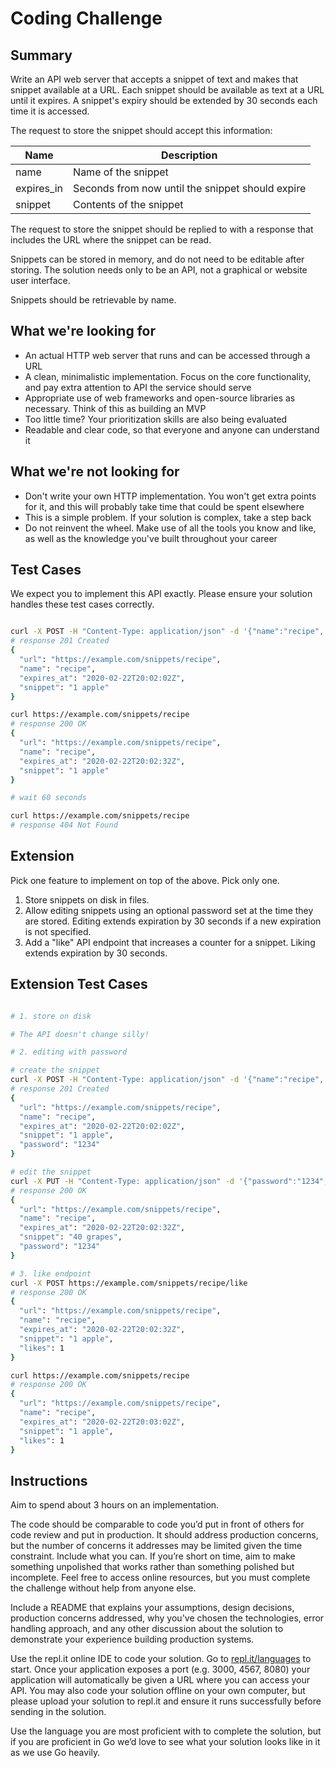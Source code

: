 #  Coding Challenge

## Summary

Write an API web server that accepts a snippet of text and makes that snippet
available at a URL. Each snippet should be available as text at a URL until it
expires. A snippet's expiry should be extended by 30 seconds each time it is accessed.

The request to store the snippet should accept this information:

| Name       | Description                                      |
|------------|--------------------------------------------------|
| name       | Name of the snippet                              |
| expires_in | Seconds from now until the snippet should expire |
| snippet    | Contents of the snippet                          |

The request to store the snippet should be replied to with a response that
includes the URL where the snippet can be read.

Snippets can be stored in memory, and do not need to be editable after storing.
The solution needs only to be an API, not a graphical or website user
interface.

Snippets should be retrievable by name.

## What we're looking for

* An actual HTTP web server that runs and can be accessed through a URL
* A clean, minimalistic implementation. Focus on the core functionality, and pay extra attention to API the service should serve
* Appropriate use of web frameworks and open-source libraries as necessary. Think of this as building an MVP
* Too little time? Your prioritization skills are also being evaluated
* Readable and clear code, so that everyone and anyone can understand it

## What we're not looking for

* Don't write your own HTTP implementation. You won't get extra points for it, and this will probably take time that could be spent elsewhere
* This is a simple problem. If your solution is complex, take a step back
* Do not reinvent the wheel. Make use of all the tools you know and like, as well as the knowledge you've built throughout your career

## Test Cases

We expect you to implement this API exactly. Please ensure your solution handles these test cases correctly.

```sh

curl -X POST -H "Content-Type: application/json" -d '{"name":"recipe", "expires_in": 30, "snippet":"1 apple"}' https://example.com/snippets
# response 201 Created
{
  "url": "https://example.com/snippets/recipe",
  "name": "recipe",
  "expires_at": "2020-02-22T20:02:02Z",
  "snippet": "1 apple"
}

curl https://example.com/snippets/recipe
# response 200 OK
{
  "url": "https://example.com/snippets/recipe",
  "name": "recipe",
  "expires_at": "2020-02-22T20:02:32Z",
  "snippet": "1 apple"
}

# wait 60 seconds

curl https://example.com/snippets/recipe
# response 404 Not Found

```

## Extension

Pick one feature to implement on top of the above. Pick only one.

1. Store snippets on disk in files.
2. Allow editing snippets using an optional password set at the time they are stored. Editing extends expiration by 30 seconds if a new expiration is not specified.
3. Add a "like" API endpoint that increases a counter for a snippet. Liking extends expiration by 30 seconds.

## Extension Test Cases

```sh

# 1. store on disk

# The API doesn't change silly!

# 2. editing with password

# create the snippet
curl -X POST -H "Content-Type: application/json" -d '{"name":"recipe", "expires_in":30, "snippet":"1 apple", "password":"1234"}' https://example.com/snippets
# response 201 Created
{
  "url": "https://example.com/snippets/recipe",
  "name": "recipe",
  "expires_at": "2020-02-22T20:02:02Z",
  "snippet": "1 apple",
  "password": "1234"
}

# edit the snippet
curl -X PUT -H "Content-Type: application/json" -d '{"password":"1234", "snippet":"40 grapes"}' https://example.com/snippets/recipe
# response 200 OK
{
  "url": "https://example.com/snippets/recipe",
  "name": "recipe",
  "expires_at": "2020-02-22T20:02:32Z",
  "snippet": "40 grapes",
  "password": "1234"
}

# 3. like endpoint
curl -X POST https://example.com/snippets/recipe/like
# response 200 OK
{
  "url": "https://example.com/snippets/recipe",
  "name": "recipe",
  "expires_at": "2020-02-22T20:02:32Z",
  "snippet": "1 apple",
  "likes": 1
}

curl https://example.com/snippets/recipe
# response 200 OK
{
  "url": "https://example.com/snippets/recipe",
  "name": "recipe",
  "expires_at": "2020-02-22T20:03:02Z",
  "snippet": "1 apple",
  "likes": 1
}
```

## Instructions

Aim to spend about 3 hours on an implementation.

The code should be comparable to code you’d put in front of others for code
review and put in production. It should address production concerns, but the
number of concerns it addresses may be limited given the time constraint.
Include what you can. If you’re short on time, aim to make something unpolished
that works rather than something polished but incomplete.  Feel free to access
online resources, but you must complete the challenge without help from anyone
else.

Include a README that explains your assumptions, design decisions, production
concerns addressed, why you've chosen the technologies, error handling
approach, and any other discussion about the solution to demonstrate your
experience building production systems.

Use the repl.it online IDE to code your solution. Go to [repl.it/languages] to
start. Once your application exposes a port (e.g. 3000, 4567, 8080) your
application will automatically be given a URL where you can access your API.
You may also code your solution offline on your own computer, but please upload
your solution to repl.it and ensure it runs successfully before sending in the
solution.

Use the language you are most proficient with to complete the solution, but if
you are proficient in Go we’d love to see what your solution looks like in it
as we use Go heavily.

[repl.it/languages]: https://repl.it/languages
